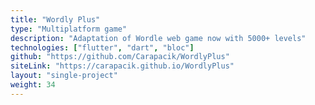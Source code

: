 ```yaml
---
title: "Wordly Plus"
type: "Multiplatform game"
description: "Adaptation of Wordle web game now with 5000+ levels"
technologies: ["flutter", "dart", "bloc"]
github: "https://github.com/Carapacik/WordlyPlus"
siteLink: "https://carapacik.github.io/WordlyPlus"
layout: "single-project"
weight: 34
---
```

